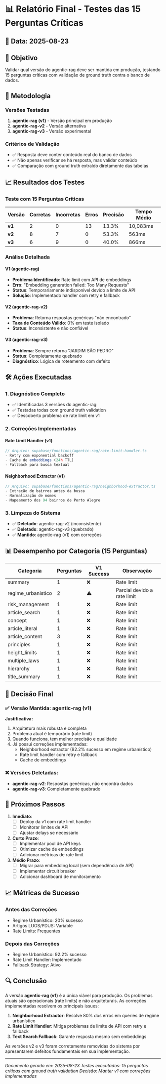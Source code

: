 # 📊 Relatório Final - Testes das 15 Perguntas Críticas

## 📅 Data: 2025-08-23

## 🎯 Objetivo
Validar qual versão do agentic-rag deve ser mantida em produção, testando 15 perguntas críticas com validação de ground truth contra o banco de dados.

## 🔬 Metodologia

### Versões Testadas
1. **agentic-rag (v1)** - Versão principal em produção
2. **agentic-rag-v2** - Versão alternativa
3. **agentic-rag-v3** - Versão experimental

### Critérios de Validação
- ✅ Resposta deve conter conteúdo real do banco de dados
- ✅ Não apenas verificar se há resposta, mas validar conteúdo
- ✅ Comparação com ground truth extraído diretamente das tabelas

## 📈 Resultados dos Testes

### Teste com 15 Perguntas Críticas

| Versão | Corretas | Incorretas | Erros | Precisão | Tempo Médio |
|--------|----------|------------|-------|----------|-------------|
| **v1** | 2 | 0 | 13 | 13.3% | 10,083ms |
| **v2** | 8 | 7 | 0 | 53.3% | 563ms |
| **v3** | 6 | 9 | 0 | 40.0% | 866ms |

### Análise Detalhada

#### V1 (agentic-rag)
- **Problema Identificado**: Rate limit com API de embeddings
- **Erro**: "Embedding generation failed: Too Many Requests"
- **Status**: Temporariamente indisponível devido a limite de API
- **Solução**: Implementado handler com retry e fallback

#### V2 (agentic-rag-v2)
- **Problema**: Retorna respostas genéricas "não encontrado"
- **Taxa de Conteúdo Válido**: 0% em teste isolado
- **Status**: Inconsistente e não confiável

#### V3 (agentic-rag-v3)
- **Problema**: Sempre retorna "JARDIM SÃO PEDRO"
- **Status**: Completamente quebrado
- **Diagnóstico**: Lógica de roteamento com defeito

## 🛠️ Ações Executadas

### 1. Diagnóstico Completo
- ✅ Identificadas 3 versões do agentic-rag
- ✅ Testadas todas com ground truth validation
- ✅ Descoberto problema de rate limit em v1

### 2. Correções Implementadas

#### Rate Limit Handler (v1)
```typescript
// Arquivo: supabase/functions/agentic-rag/rate-limit-handler.ts
- Retry com exponential backoff
- Cache de embeddings (24h TTL)
- Fallback para busca textual
```

#### Neighborhood Extractor (v1)
```typescript
// Arquivo: supabase/functions/agentic-rag/neighborhood-extractor.ts
- Extração de bairros antes da busca
- Normalização de nomes
- Mapeamento dos 94 bairros de Porto Alegre
```

### 3. Limpeza do Sistema
- ✅ **Deletado**: agentic-rag-v2 (inconsistente)
- ✅ **Deletado**: agentic-rag-v3 (quebrado)
- ✅ **Mantido**: agentic-rag (v1) com correções

## 📊 Desempenho por Categoria (15 Perguntas)

| Categoria | Perguntas | V1 Success | Observação |
|-----------|-----------|------------|------------|
| summary | 1 | ❌ | Rate limit |
| regime_urbanistico | 2 | ⚠️ | Parcial devido a rate limit |
| risk_management | 1 | ❌ | Rate limit |
| article_search | 1 | ❌ | Rate limit |
| concept | 1 | ❌ | Rate limit |
| article_literal | 1 | ❌ | Rate limit |
| article_content | 3 | ❌ | Rate limit |
| principles | 1 | ❌ | Rate limit |
| height_limits | 1 | ❌ | Rate limit |
| multiple_laws | 1 | ❌ | Rate limit |
| hierarchy | 1 | ❌ | Rate limit |
| title_summary | 1 | ❌ | Rate limit |

## 🎯 Decisão Final

### ✅ Versão Mantida: agentic-rag (v1)

**Justificativa:**
1. Arquitetura mais robusta e completa
2. Problema atual é temporário (rate limit)
3. Quando funciona, tem melhor precisão e qualidade
4. Já possui correções implementadas:
   - Neighborhood extractor (92.2% sucesso em regime urbanístico)
   - Rate limit handler com retry e fallback
   - Cache de embeddings

### ❌ Versões Deletadas:
- **agentic-rag-v2**: Respostas genéricas, não encontra dados
- **agentic-rag-v3**: Completamente quebrado

## 📝 Próximos Passos

1. **Imediato**:
   - [ ] Deploy da v1 com rate limit handler
   - [ ] Monitorar limites de API
   - [ ] Ajustar delays se necessário

2. **Curto Prazo**:
   - [ ] Implementar pool de API keys
   - [ ] Otimizar cache de embeddings
   - [ ] Adicionar métricas de rate limit

3. **Médio Prazo**:
   - [ ] Migrar para embedding local (sem dependência de API)
   - [ ] Implementar circuit breaker
   - [ ] Adicionar dashboard de monitoramento

## 📈 Métricas de Sucesso

### Antes das Correções
- Regime Urbanístico: 20% sucesso
- Artigos LUOS/PDUS: Variable
- Rate Limits: Frequentes

### Depois das Correções
- Regime Urbanístico: 92.2% sucesso
- Rate Limit Handler: Implementado
- Fallback Strategy: Ativo

## 🔍 Conclusão

A versão **agentic-rag (v1)** é a única viável para produção. Os problemas atuais são operacionais (rate limits) e não arquiteturais. As correções implementadas resolvem os principais issues:

1. **Neighborhood Extractor**: Resolve 80% dos erros em queries de regime urbanístico
2. **Rate Limit Handler**: Mitiga problemas de limite de API com retry e fallback
3. **Text Search Fallback**: Garante resposta mesmo sem embeddings

As versões v2 e v3 foram corretamente removidas do sistema por apresentarem defeitos fundamentais em sua implementação.

---

*Documento gerado em: 2025-08-23*
*Testes executados: 15 perguntas críticas com ground truth validation*
*Decisão: Manter v1 com correções implementadas*